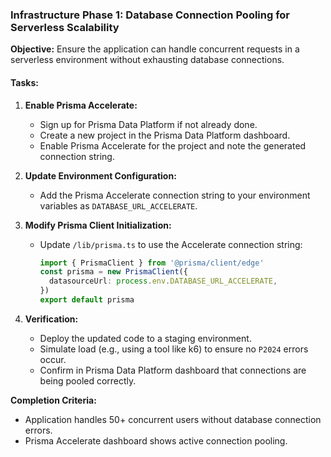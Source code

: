 ### Infrastructure Phase 1: Database Connection Pooling for Serverless Scalability

**Objective:** Ensure the application can handle concurrent requests in a serverless environment without exhausting database connections.

#### Tasks:
1. **Enable Prisma Accelerate:**
   - Sign up for Prisma Data Platform if not already done.
   - Create a new project in the Prisma Data Platform dashboard.
   - Enable Prisma Accelerate for the project and note the generated connection string.

2. **Update Environment Configuration:**
   - Add the Prisma Accelerate connection string to your environment variables as `DATABASE_URL_ACCELERATE`.

3. **Modify Prisma Client Initialization:**
   - Update `/lib/prisma.ts` to use the Accelerate connection string:
     ```typescript
     import { PrismaClient } from '@prisma/client/edge'
     const prisma = new PrismaClient({
       datasourceUrl: process.env.DATABASE_URL_ACCELERATE,
     })
     export default prisma
     ```

4. **Verification:**
   - Deploy the updated code to a staging environment.
   - Simulate load (e.g., using a tool like k6) to ensure no `P2024` errors occur.
   - Confirm in Prisma Data Platform dashboard that connections are being pooled correctly.

**Completion Criteria:**
- Application handles 50+ concurrent users without database connection errors.
- Prisma Accelerate dashboard shows active connection pooling.